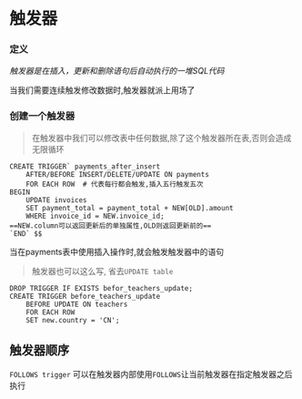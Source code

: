 # 触发器


### 定义
_触发器是在插入，更新和删除语句后自动执行的一堆SQL代码_

当我们需要连续触发修改数据时,触发器就派上用场了

### 创建一个触发器
> 在触发器中我们可以修改表中任何数据,除了这个触发器所在表,否则会造成无限循环
```
CREATE TRIGGER` payments_after_insert
	AFTER/BEFORE INSERT/DELETE/UPDATE ON payments
	FOR EACH ROW  # 代表每行都会触发,插入五行触发五次
BEGIN
    UPDATE invoices
    SET payment_total = payment_total + NEW[OLD].amount
    WHERE invoice_id = NEW.invoice_id;
==NEW.column可以返回更新后的单独属性,OLD则返回更新前的==
`END` $$
```
当在payments表中使用插入操作时,就会触发触发器中的语句
 
> 触发器也可以这么写, 省去`UPDATE table `

```
DROP TRIGGER IF EXISTS befor_teachers_update;
CREATE TRIGGER before_teachers_update
    BEFORE UPDATE ON teachers
    FOR EACH ROW
    SET new.country = 'CN';
```

## 触发器顺序

`FOLLOWS trigger`
可以在触发器内部使用`FOLLOWS`让当前触发器在指定触发器之后执行